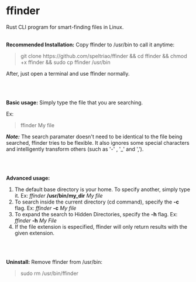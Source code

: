 # ffinder
Rust CLI program for smart-finding files in Linux.
<br></br>
<p><b>Recommended Installation:</b> Copy ffinder to /usr/bin to call it anytime:</p>
<p><blockquote>git clone https://github.com/speltriao/ffinder && cd ffinder && chmod +x ffinder && sudo cp ffinder /usr/bin</blockquote></p>
<p> After, just open a terminal and use ffinder normally.</p>
<br></br>
<p><b>Basic usage:</b> Simply type the file that you are searching.</p>  
Ex: <blockquote>ffinder My file</blockquote> 
<p><b><i>Note:</b></i> The search paramater doesn't need to be identical to the file being searched, ffinder tries to be flexible. It also ignores some special characters and intelligently transform others (such as '-' , '_'  and   ','). </p>


<br></br>
<p><b>Advanced usage:</b></p>
<ol>
  <li>The default base directory is your home. To specify another, simply type it.  Ex:<i> ffinder </i> <b>/usr/bin/my_dir</b> <i>My file</i>
  <li>To search inside the current directory (cd command), specify the <b>-c</b> flag. Ex:<i> ffinder </i> <b>-c</b> <i>My file</i></li>
  <li>To expand the search to Hidden Directories, specify the <b>-h</b> flag. Ex:<i> ffinder </i> <b>-h</b> <i>My File</i></li>
  <li>If the file extension is especified, ffinder will only return results with the given extension.</li>
</ol>

<br></br>
<p><b>Uninstall:</b> Remove ffinder from /usr/bin:</p>
<p><blockquote>sudo rm /usr/bin/ffinder</blockquote></p>
